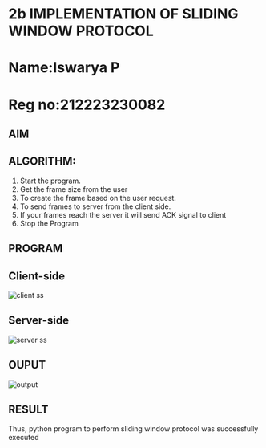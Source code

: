 # 2b IMPLEMENTATION OF SLIDING WINDOW PROTOCOL

# Name:Iswarya P
# Reg no:212223230082

## AIM
## ALGORITHM:
1. Start the program.
2. Get the frame size from the user
3. To create the frame based on the user request.
4. To send frames to server from the client side.
5. If your frames reach the server it will send ACK signal to client
6. Stop the Program
## PROGRAM
## Client-side
![client ss](https://github.com/Iswarya0580/2b_SLIDING_WINDOW_PROTOCOL/assets/149989171/62ec1142-90f5-4733-9cc2-a0280d23b527)

## Server-side
![server ss](https://github.com/Iswarya0580/2b_SLIDING_WINDOW_PROTOCOL/assets/149989171/f3f89a97-edba-42d2-ab4a-e533180205d0)


## OUPUT
![output](https://github.com/Iswarya0580/2b_SLIDING_WINDOW_PROTOCOL/assets/149989171/2592463b-109f-414b-a1fe-983ccdf88229)

## RESULT
Thus, python program to perform sliding window protocol was successfully executed
